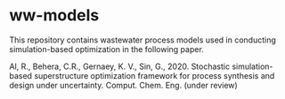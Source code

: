 # ww-models

This repository contains wastewater process models used in conducting simulation-based optimization in the following paper.

Al, R., Behera, C.R., Gernaey, K. V., Sin, G., 2020. Stochastic simulation-based superstructure optimization framework for process synthesis and design under uncertainty. Comput. Chem. Eng. (under review)
